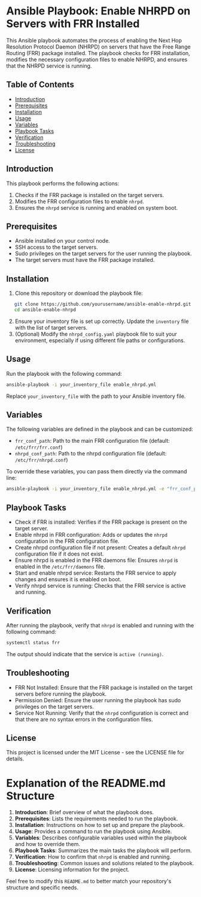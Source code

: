 # Ansible Playbook: Enable NHRPD on Servers with FRR Installed
This Ansible playbook automates the process of enabling the Next Hop Resolution Protocol Daemon (NHRPD) on servers that have the Free Range Routing (FRR) package installed. The playbook checks for FRR installation, modifies the necessary configuration files to enable NHRPD, and ensures that the NHRPD service is running.

## Table of Contents
- [Introduction](#introduction)
- [Prerequisites](#prerequisites)
- [Installation](#installation)
- [Usage](#usage)
- [Variables](#variables)
- [Playbook Tasks](#playbook-tasks)
- [Verification](#verification)
- [Troubleshooting](#troubleshooting)
- [License](#license)

## Introduction
This playbook performs the following actions:

1. Checks if the FRR package is installed on the target servers.
2. Modifies the FRR configuration files to enable `nhrpd`.
3. Ensures the `nhrpd` service is running and enabled on system boot.

## Prerequisites
- Ansible installed on your control node.
- SSH access to the target servers.
- Sudo privileges on the target servers for the user running the playbook.
- The target servers must have the FRR package installed.

## Installation
1. Clone this repository or download the playbook file:
```bash
   git clone https://github.com/yourusername/ansible-enable-nhrpd.git
   cd ansible-enable-nhrpd
```
2. Ensure your inventory file is set up correctly. Update the `inventory` file with the list of target servers.
3. (Optional) Modify the `nhrpd_config.yaml` playbook file to suit your environment, especially if using different file paths or configurations.

## Usage
Run the playbook with the following command:
```bash
ansible-playbook -i your_inventory_file enable_nhrpd.yml
```
Replace `your_inventory_file` with the path to your Ansible inventory file.

## Variables
The following variables are defined in the playbook and can be customized:
* `frr_conf_path`: Path to the main FRR configuration file (default: `/etc/frr/frr.conf`)
* `nhrpd_conf_path`: Path to the nhrpd configuration file (default: `/etc/frr/nhrpd.conf`)

To override these variables, you can pass them directly via the command line:
```bash
ansible-playbook -i your_inventory_file enable_nhrpd.yml -e "frr_conf_path=/custom/path/frr.conf"
```

## Playbook Tasks
* Check if FRR is installed: Verifies if the FRR package is present on the target server.
* Enable nhrpd in FRR configuration: Adds or updates the `nhrpd` configuration in the FRR configuration file.
* Create nhrpd configuration file if not present: Creates a default `nhrpd` configuration file if it does not exist.
* Ensure nhrpd is enabled in the FRR daemons file: Ensures `nhrpd` is enabled in the `/etc/frr/daemons` file.
* Start and enable nhrpd service: Restarts the FRR service to apply changes and ensures it is enabled on boot.
* Verify nhrpd service is running: Checks that the FRR service is active and running.

## Verification
After running the playbook, verify that `nhrpd` is enabled and running with the following command:
```bash
systemctl status frr
```
The output should indicate that the service is `active (running)`.

## Troubleshooting
* FRR Not Installed: Ensure that the FRR package is installed on the target servers before running the playbook.
* Permission Denied: Ensure the user running the playbook has sudo privileges on the target servers.
* Service Not Running: Verify that the `nhrpd` configuration is correct and that there are no syntax errors in the configuration files.

## License
This project is licensed under the MIT License - see the LICENSE file for details.



# Explanation of the README.md Structure
1. **Introduction**: Brief overview of what the playbook does.
2. **Prerequisites**: Lists the requirements needed to run the playbook.
3. **Installation**: Instructions on how to set up and prepare the playbook.
4. **Usage**: Provides a command to run the playbook using Ansible.
5. **Variables**: Describes configurable variables used within the playbook and how to override them.
6. **Playbook Tasks**: Summarizes the main tasks the playbook will perform.
7. **Verification**: How to confirm that `nhrpd` is enabled and running.
8. **Troubleshooting**: Common issues and solutions related to the playbook.
9. **License**: Licensing information for the project.

Feel free to modify this `README.md` to better match your repository's structure and specific needs.
